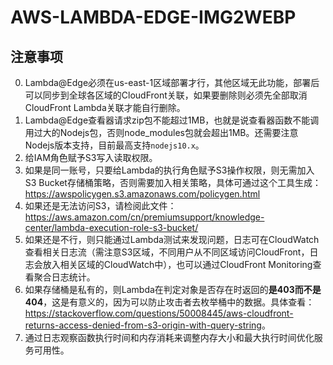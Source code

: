 # AWS-LAMBDA-EDGE-IMG2WEBP

## 注意事项

0. Lambda@Edge必须在us-east-1区域部署才行，其他区域无此功能，部署后可以同步到全球各区域的CloudFront关联，如果要删除则必须先全部取消CloudFront Lambda关联才能自行删除。
1. Lambda@Edge查看器请求zip包不能超过1MB，也就是说查看器函数不能调用过大的Nodejs包，否则node_modules包就会超出1MB。还需要注意Nodejs版本支持，目前最高支持`nodejs10.x`。
2. 给IAM角色赋予S3写入读取权限。
3. 如果是同一账号，只要给Lambda的执行角色赋予S3操作权限，则无需加入S3 Bucket存储桶策略，否则需要加入相关策略，具体可通过这个工具生成：<https://awspolicygen.s3.amazonaws.com/policygen.html>
4. 如果还是无法访问S3，请检阅此文件：<https://aws.amazon.com/cn/premiumsupport/knowledge-center/lambda-execution-role-s3-bucket/>
5. 如果还是不行，则只能通过Lambda测试来发现问题，日志可在CloudWatch查看相关日志流（需注意S3区域，不同用户从不同区域访问CloudFront，日志会放入相关区域的CloudWatch中），也可以通过CloudFront Monitoring查看聚合日志统计。
6. 如果存储桶是私有的，则Lambda在判定对象是否存在时返回的**是403而不是404**，这是有意义的，因为可以防止攻击者去枚举桶中的数据。具体查看：<https://stackoverflow.com/questions/50008445/aws-cloudfront-returns-access-denied-from-s3-origin-with-query-string>。
7. 通过日志观察函数执行时间和内存消耗来调整内存大小和最大执行时间优化服务可用性。
